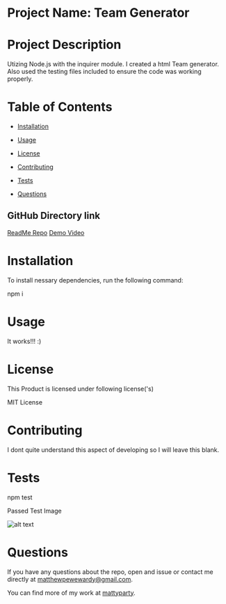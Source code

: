 # Project Name: Team Generator

# Project Description

Utizing Node.js with the inquirer module. I created a html Team generator. Also used the testing files included to ensure the code was working properly.

# Table of Contents

- [Installation](#installation)

- [Usage](#usage)

- [License](#license)

- [Contributing](#contributing)

- [Tests](#tests)

- [Questions](#questions)

## GitHub Directory link

[ReadMe Repo](https://github.com/mattyparty/10_OOP)
[Demo Video](https://github.com/mattyparty//blob/main/Assets/10OOP%20walkthrough.mp4)

# Installation

To install nessary dependencies, run the following command:

npm i

# Usage

It works!!! :)

# License

This Product is licensed under following license('s)

MIT License

# Contributing

I dont quite understand this aspect of developing so I will leave this blank.

# Tests

npm test

Passed Test Image

![alt text](http://url/to/img.png)

# Questions

If you have any questions about the repo, open and issue or contact me directly at matthewpewewardy@gmail.com.

You can find more of my work at [mattyparty](https://github.com/mattyparty/).
